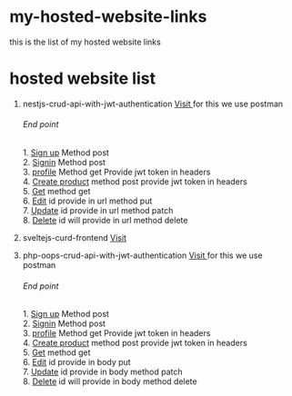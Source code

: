 # my-hosted-website-links
this is the list of my hosted website links 

# hosted website list
 1. nestjs-crud-api-with-jwt-authentication <a href="https://nestjs-crud-api.herokuapp.com/product/products" target="_blank"> Visit </a> for this we use postman
               <h6>End point</h6>
                 1. <a href="https://nestjs-crud-api.herokuapp.com/auth/signup" target="_blank">Sign up</a> Method post <br />
                 2. <a href="https://nestjs-crud-api.herokuapp.com/auth/signin" target="_blank">Signin</a> Method post <br />
                 3. <a href="https://nestjs-crud-api.herokuapp.com/auth/me" target="_blank">profile</a> Method get Provide jwt token in headers  <br />
                 4. <a href="https://nestjs-crud-api.herokuapp.com/product/products" target="_blank">Create product</a> method post provide jwt token in headers  <br />
                 5. <a href="https://nestjs-crud-api.herokuapp.com/product/products" target="_blank">Get</a> method get <br />
                 6. <a href="https://nestjs-crud-api.herokuapp.com/product/products/621a57f92565178cdc3da805" target="_blank">Edit</a> id provide in url method  put<br />
                 7. <a href="https://nestjs-crud-api.herokuapp.com/auth/update/621a57f92565178cdc3da805" target="_blank">Update</a> id provide in url method patch <br />
                 8. <a href="https://nestjs-crud-api.herokuapp.com/auth/delete/621a57f92565178cdc3da805" target="_blank">Delete</a> id will provide in url method delete <br />
                 
                 
 2. sveltejs-curd-frontend <a href="https://sveltejs-crud.netlify.app/#/" target="_blank"> Visit </a>
 3. php-oops-crud-api-with-jwt-authentication <a href="https://nuxt-app123.000webhostapp.com/php-api-with-jwt-auth/" target="_blank"> Visit </a> for this we use postman
               <h6>End point</h6>
                 1. <a href="https://nuxt-app123.000webhostapp.com/php-api-with-jwt-auth/auth-file/create-user.php" target="_blank">Sign up</a> Method post <br />
                 2. <a href="https://nuxt-app123.000webhostapp.com/php-api-with-jwt-auth/auth-file/login-user.php" target="_blank">Signin</a> Method post <br />
                 3. <a href="https://nuxt-app123.000webhostapp.com/php-api-with-jwt-auth/auth-file/read-user.php" target="_blank">profile</a> Method get Provide jwt token in headers  <br />
                 4. <a href="https://nuxt-app123.000webhostapp.com/php-api-with-jwt-auth/crud-file/create-product.php" target="_blank">Create product</a> method post provide jwt token in headers  <br />
                 5. <a href="https://nuxt-app123.000webhostapp.com/php-api-with-jwt-auth/crud-file/get-all-products.php" target="_blank">Get</a> method get <br />
                 6. <a href="https://nuxt-app123.000webhostapp.com/php-api-with-jwt-auth/crud-file/get-single-products.php" target="_blank">Edit</a> id provide in body  put<br />
                 7. <a href="https://nuxt-app123.000webhostapp.com/php-api-with-jwt-auth/crud-file/update-products.php" target="_blank">Update</a> id provide in body  method patch <br />
                 8. <a href="https://nuxt-app123.000webhostapp.com/php-api-with-jwt-auth/crud-file/delete-products.php" target="_blank">Delete</a> id will provide in body method   delete <br />

     
   
